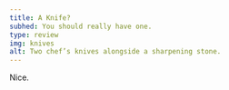 ```yaml
---
title: A Knife?
subhed: You should really have one.
type: review
img: knives
alt: Two chef’s knives alongside a sharpening stone.
---
```


Nice.